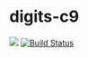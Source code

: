 # digits-c9

[![](https://images.microbadger.com/badges/image/puteulanus/digits-c9.svg)](https://microbadger.com/images/puteulanus/digits-c9 "Get your own image badge on microbadger.com")
[![Build Status](https://travis-ci.com/puteulanus/digits-c9.svg?branch=master)](https://travis-ci.com/puteulanus/puteulanus/digits-c9)
